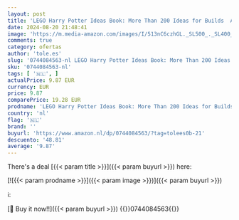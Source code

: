 ```yaml
---
layout: post
title: 'LEGO Harry Potter Ideas Book: More Than 200 Ideas for Builds  Activities and Games'
date: 2024-08-20 21:48:41
image: 'https://m.media-amazon.com/images/I/513nC6czhGL._SL500_._SL400_.jpg'
comments: true
category: ofertas
author: 'tole.es'
slug: '0744084563-nl LEGO Harry Potter Ideas Book: More Than 200 Ideas for...'
sku: '0744084563-nl'
tags: [ '🇳🇱', ]
actualPrice: 9.87 EUR
currency: EUR
price: 9.87
comparePrice: 19.28 EUR
prodname: 'LEGO Harry Potter Ideas Book: More Than 200 Ideas for Builds  Activities and Games'
country: 'nl'
flag: '🇳🇱'
brand: ''
buyurl: 'https://www.amazon.nl/dp/0744084563/?tag=tolees0b-21'
descuento: '48.81'
average: '9.87'
---
```


There's a deal [{{< param title >}}]({{< param buyurl >}})  here:

[![{{< param prodname >}}]({{< param image >}})]({{< param buyurl >}})

ℹ️:


[🛒 Buy it now!!]({{< param buyurl >}})
{{<world>}}0744084563{{</world>}}

